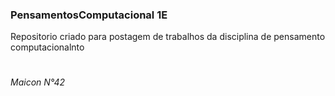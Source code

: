 ### PensamentosComputacional 1E
Repositorio criado para postagem de trabalhos da disciplina de pensamento computacionalnto
#
*Maicon N°42*
